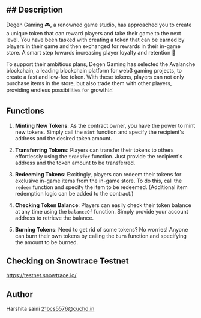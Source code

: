 ## ## Description
Degen Gaming 🎮, a renowned game studio, has approached you to create a unique token that can reward players and take their game to the next level. You have been tasked with creating a 
token that can be earned by players in their game and then exchanged for rewards in their in-game store. A smart step towards increasing player loyalty and retention 🧠

To support their ambitious plans, Degen Gaming has selected the Avalanche blockchain, a leading blockchain platform for
web3 gaming projects, to create a fast and low-fee token. With these tokens, players can not only purchase items in the store,
but also trade them with other players, providing endless possibilities for growth📈


## Functions

1. **Minting New Tokens**: As the contract owner, you have the power to mint new tokens. Simply call the `mint` function and specify the recipient's address and the desired token amount.

2. **Transferring Tokens**: Players can transfer their tokens to others effortlessly using the `transfer` function. Just provide the recipient's address and the token amount to be transferred.

3. **Redeeming Tokens**: Excitingly, players can redeem their tokens for exclusive in-game items from the in-game store. To do this, call the `redeem` function and specify the item to be redeemed. (Additional item redemption logic can be added to the contract.)

4. **Checking Token Balance**: Players can easily check their token balance at any time using the `balanceOf` function. Simply provide your account address to retrieve the balance.

5. **Burning Tokens**: Need to get rid of some tokens? No worries! Anyone can burn their own tokens by calling the `burn` function and specifying the amount to be burned.
## Checking on Snowtrace Testnet
https://testnet.snowtrace.io/
   ## Author
Harshita saini
21bcs5576@cuchd.in

